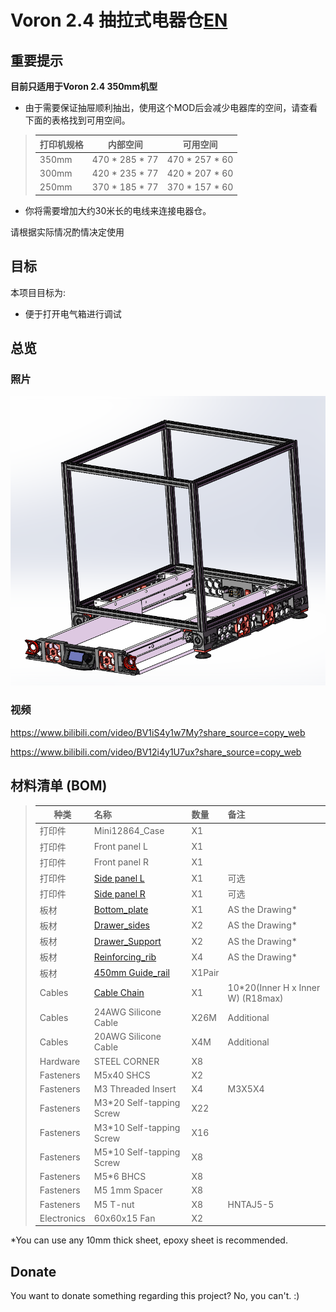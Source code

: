 # Voron 2.4 抽拉式电器仓[EN](./README.md)


## 重要提示

**目前只适用于Voron 2.4 350mm机型**  
    

* 由于需要保证抽屉顺利抽出，使用这个MOD后会减少电器库的空间，请查看下面的表格找到可用空间。

>| **打印机规格**|内部空间    |**可用空间**|
>| ----------------| :------------: | :---------------: |
>| 350mm           | 470 * 285 * 77 | 470 * 257 * 60    |
>| 300mm           | 420 * 235 * 77 | 420 * 207 * 60    |
>| 250mm           | 370 * 185 * 77 | 370 * 157 * 60    |

* 你将需要增加大约30米长的电线来连接电器仓。


请根据实际情况酌情决定使用

## 目标

本项目目标为:

* 便于打开电气箱进行调试

## 总览

### 照片

![图片](Photos/Voron_V2.4_Pull-out_electrical_store.PNG)
### 视频

https://www.bilibili.com/video/BV1iS4y1w7My?share_source=copy_web

https://www.bilibili.com/video/BV12i4y1U7ux?share_source=copy_web
 
## 材料清单 (BOM)

>| **种类**|名称 |**数量**|备注
>| ----------------| :------------ | :--------------- | :--------------- |
>|打印件|Mini12864_Case|X1||
>|打印件|Front panel L|X1||
>|打印件|Front panel R|X1||
>|打印件|[Side panel L](./STL)|X1|可选|
>|打印件|[Side panel R](./STL)|X1|可选|
>|板材|[Bottom_plate](./Drawing)|X1|AS the Drawing*|
>|板材|[Drawer_sides](./Drawing)|X2|AS the Drawing*|
>|板材|[Drawer_Support](./Drawing)|X2|AS the Drawing*|
>|板材|[Reinforcing_rib](./Drawing)|X4|AS the Drawing*|
>|板材|[450mm Guide_rail](https://www.amazon.com/dp/B08C9PK2L8)|X1Pair||
>|Cables|[Cable Chain](https://www.amazon.com/Befenybay-Internal-Flexible-Machines-10mmX20mm/dp/B07SFFT1K5)|X1|10*20(Inner H x Inner W)  (R18max)|
>|Cables|24AWG Silicone Cable| X26M |Additional |
>|Cables|20AWG Silicone Cable| X4M |Additional |
>|Hardware|STEEL CORNER|X8||
>|Fasteners|M5x40 SHCS|X2| |
>|Fasteners|M3 Threaded Insert|X4| M3X5X4|
>|Fasteners|M3*20 Self-tapping Screw|X22| |
>|Fasteners|M3*10 Self-tapping Screw|X16| |
>|Fasteners|M5*10 Self-tapping Screw|X8| |
>|Fasteners|M5*6 BHCS|X8||
>|Fasteners|M5 1mm Spacer|X8||
>|Fasteners|M5 T-nut |X8| HNTAJ5-5|
>|Electronics |60x60x15 Fan |X2||

*You can use any 10mm thick sheet, epoxy sheet is recommended.


## Donate
You want to donate something regarding this project? No, you can't. :)
